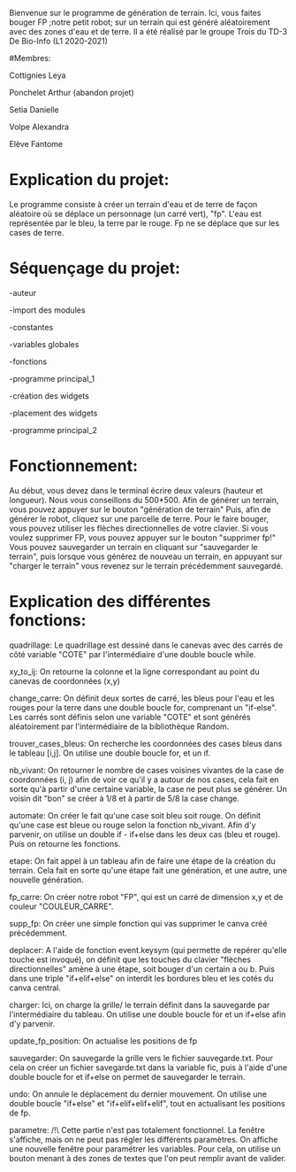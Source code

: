 Bienvenue sur le programme de génération de terrain. 
Ici, vous faites bouger FP ;notre petit robot; sur un terrain qui est généré aléatoirement avec des zones d'eau et de terre.
Il a été réalisé par le groupe Trois du TD-3 De Bio-Info (L1 2020-2021)


#Membres:

Cottignies Leya 

Ponchelet Arthur (abandon projet)

Setia Danielle

Volpe Alexandra

Elève Fantome

# Explication du projet:
Le programme consiste à créer un terrain d'eau et de terre de façon aléatoire où se déplace un personnage (un carré vert), "fp".
L'eau est représentée par le bleu, la terre par le rouge.
Fp ne se déplace que sur les cases de terre.

# Séquençage du projet:

-auteur

-import des modules

-constantes

-variables globales

-fonctions

-programme principal_1

-création des widgets

-placement des widgets

-programme principal_2

# Fonctionnement:
Au début, vous devez dans le terminal écrire deux valeurs (hauteur et longueur). Nous vous conseillons du 500*500.
Afin de générer un terrain, vous pouvez appuyer sur le bouton "génération de terrain"
Puis, afin de générer le robot, cliquez sur une parcelle de terre.
Pour le faire bouger, vous pouvez utiliser les flèches directionnelles de votre clavier.
Si vous voulez supprimer FP, vous pouvez appuyer sur le bouton "supprimer fp!"
Vous pouvez sauvegarder un terrain en cliquant sur "sauvegarder le terrain", puis lorsque vous générez de nouveau un terrain,
en appuyant sur "charger le terrain" vous revenez sur le terrain précédemment sauvegardé.

# Explication des différentes fonctions:

quadrillage:
Le quadrillage est dessiné dans le canevas avec des carrés de côté variable "COTE" par l'intermédiaire d'une double boucle while.

xy_to_ij:
On retourne la colonne et la ligne correspondant au point du canevas de coordonnées (x,y) 

change_carre:
On définit deux sortes de carré, les bleus pour l'eau et les rouges pour la terre dans une double boucle for, comprenant un "if-else". 
Les carrés sont définis selon une variable "COTE" et sont générés aléatoirement par l'intermédiaire de la bibliothèque Random.

trouver_cases_bleus:
On recherche les coordonnées des cases bleus dans le tableau [i,j].
On utilise une double boucle for, et un if.

nb_vivant:
On retourner le nombre de cases voisines vivantes de la case de coordonnées (i, j) afin de voir ce qu'il y a autour de nos cases,
cela fait en sorte qu'à partir d'une certaine variable, la case ne peut plus se générer. 
Un voisin dit "bon" se créer à 1/8 et à partir de 5/8 la case change. 

automate:
On créer le fait qu'une case soit bleu soit rouge.
On définit qu'une case est bleue ou rouge selon la fonction nb_vivant. 
Afin d'y parvenir, on utilise un double if - if+else dans les deux cas (bleu et rouge). Puis on retourne les fonctions. 

etape:
On fait appel à un tableau afin de faire une étape de la création du terrain.
Cela fait en sorte qu'une étape fait une génération, et une autre, une nouvelle génération.

fp_carre:
On créer notre robot "FP", qui est un carré de dimension x,y et de couleur "COULEUR_CARRE".

supp_fp:
On créer une simple fonction qui vas supprimer le canva créé précédemment.

deplacer:
A l'aide de fonction event.keysym (qui permette de repérer qu'elle touche est invoqué),
on définit que les touches du clavier "flèches directionnelles" amène à une étape, 
soit bouger d'un certain a ou b. 
Puis dans une triple "if+elif+else" on interdit les bordures bleu et les cotés du canva central.

charger:
Ici, on charge la grille/ le terrain définit dans la sauvegarde par l'intermédiaire du tableau. 
On utilise une double boucle for et un if+else afin d'y parvenir.

update_fp_position:
On actualise les positions de fp

sauvegarder:
On sauvegarde la grille vers le fichier sauvegarde.txt. 
Pour cela on créer un fichier savegarde.txt dans la variable fic, 
puis à l'aide d'une double boucle for et if+else on permet de sauvegarder le terrain. 

undo:
On annule le déplacement du dernier mouvement.
On utilise une double boucle "if+else" et "if+elif+elif+elif",
tout en actualisant les positions de fp.

parametre:
/!\ Cette partie n'est pas totalement fonctionnel. La fenêtre s'affiche, mais on ne peut pas régler les différents paramètres.
On affiche une nouvelle fenêtre pour paramétrer les variables.
Pour cela, on utilise un bouton menant à des zones de textes que l'on peut remplir avant de valider.
